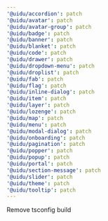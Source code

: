 ```yaml
---
'@uidu/accordion': patch
'@uidu/avatar': patch
'@uidu/avatar-group': patch
'@uidu/badge': patch
'@uidu/banner': patch
'@uidu/blanket': patch
'@uidu/code': patch
'@uidu/drawer': patch
'@uidu/dropdown-menu': patch
'@uidu/droplist': patch
'@uidu/fab': patch
'@uidu/flag': patch
'@uidu/inline-dialog': patch
'@uidu/item': patch
'@uidu/layer': patch
'@uidu/lozenge': patch
'@uidu/map': patch
'@uidu/menu': patch
'@uidu/modal-dialog': patch
'@uidu/onboarding': patch
'@uidu/pagination': patch
'@uidu/popper': patch
'@uidu/popup': patch
'@uidu/portal': patch
'@uidu/section-message': patch
'@uidu/slider': patch
'@uidu/theme': patch
'@uidu/tooltip': patch
---
```


Remove tsconfig build
